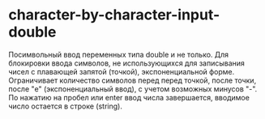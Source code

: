 # character-by-character-input-double
Посимвольный ввод переменных типа double и не только. Для блокировки ввода символов, не использующихся для записывания чисел с плавающей запятой (точкой), экспоненциальной форме. Ограничивает количество символов перед перед точкой, после точки, после "e" (экспоненциальный ввод), с учетом возможных минусов "-". По нажатию на пробел или enter ввод числа завершается, вводимое число остается в строке (string).
